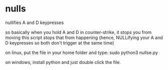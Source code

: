 # nulls
nullifies A and D keypresses

so basically when you hold A and D in counter-strike, it stops you from moving
this script stops that from happening (hence, NULLifying your A and D keypresses so both don't trigger at the same time)

on linux, put the file in your home folder and type:
sudo python3 nullse.py

on windows, install python and just double click the file.
